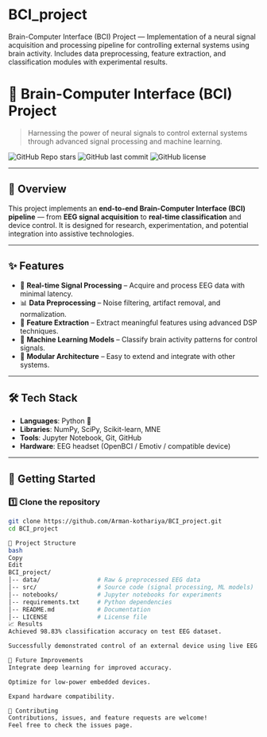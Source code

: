 # BCI_project
Brain-Computer Interface (BCI) Project — Implementation of a neural signal acquisition and processing pipeline for controlling external systems using brain activity. Includes data preprocessing, feature extraction, and classification modules with experimental results.

# 🧠 Brain-Computer Interface (BCI) Project

> Harnessing the power of neural signals to control external systems through advanced signal processing and machine learning.

![GitHub Repo stars](https://img.shields.io/github/stars/Arman-kothariya/BCI_project?style=social)
![GitHub last commit](https://img.shields.io/github/last-commit/Arman-kothariya/BCI_project)
![GitHub license](https://img.shields.io/github/license/Arman-kothariya/BCI_project)

---

## 📌 Overview  
This project implements an **end-to-end Brain-Computer Interface (BCI) pipeline** — from **EEG signal acquisition** to **real-time classification** and device control. It is designed for research, experimentation, and potential integration into assistive technologies.  

---

## ✨ Features  
- 🎯 **Real-time Signal Processing** – Acquire and process EEG data with minimal latency.  
- 📊 **Data Preprocessing** – Noise filtering, artifact removal, and normalization.  
- 🧩 **Feature Extraction** – Extract meaningful features using advanced DSP techniques.  
- 🤖 **Machine Learning Models** – Classify brain activity patterns for control signals.  
- 🔌 **Modular Architecture** – Easy to extend and integrate with other systems.  

---

## 🛠 Tech Stack  
- **Languages**: Python 🐍  
- **Libraries**: NumPy, SciPy, Scikit-learn, MNE  
- **Tools**: Jupyter Notebook, Git, GitHub  
- **Hardware**: EEG headset (OpenBCI / Emotiv / compatible device)  

---

## 🚀 Getting Started  

### 1️⃣ Clone the repository  
```bash
git clone https://github.com/Arman-kothariya/BCI_project.git
cd BCI_project

📂 Project Structure
bash
Copy
Edit
BCI_project/
│-- data/                # Raw & preprocessed EEG data
│-- src/                 # Source code (signal processing, ML models)
│-- notebooks/           # Jupyter notebooks for experiments
│-- requirements.txt     # Python dependencies
│-- README.md            # Documentation
│-- LICENSE              # License file
📈 Results
Achieved 98.83% classification accuracy on test EEG dataset.

Successfully demonstrated control of an external device using live EEG signals.

🎯 Future Improvements
Integrate deep learning for improved accuracy.

Optimize for low-power embedded devices.

Expand hardware compatibility.

🤝 Contributing
Contributions, issues, and feature requests are welcome!
Feel free to check the issues page.


